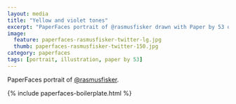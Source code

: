 ```yaml
---
layout: media
title: "Yellow and violet tones"
excerpt: "PaperFaces portrait of @rasmusfisker drawn with Paper by 53 on an iPad."
image: 
  feature: paperfaces-rasmusfisker-twitter-lg.jpg
  thumb: paperfaces-rasmusfisker-twitter-150.jpg
category: paperfaces
tags: [portrait, illustration, paper by 53]
---
```


PaperFaces portrait of [@rasmusfisker](http://twitter.com/rasmusfisker).

{% include paperfaces-boilerplate.html %}
